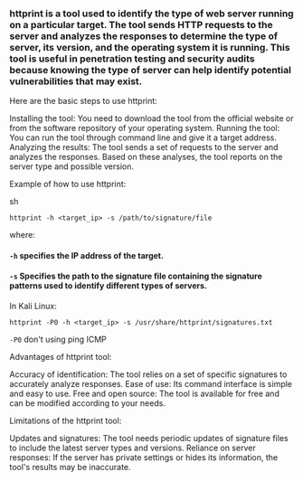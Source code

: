 ### httprint is a tool used to identify the type of web server running on a particular target. The tool sends HTTP requests to the server and analyzes the responses to determine the type of server, its version, and the operating system it is running. This tool is useful in penetration testing and security audits because knowing the type of server can help identify potential vulnerabilities that may exist.

Here are the basic steps to use httprint:

 Installing the tool: You need to download the tool from the official website or from the software repository of your operating system.
 Running the tool: You can run the tool through command line and give it a target address.
 Analyzing the results: The tool sends a set of requests to the server and analyzes the responses. Based on these analyses, the tool reports on the server type and possible version.

Example of how to use httprint:

sh

```
httprint -h <target_ip> -s /path/to/signature/file
```
where:

 #### ```-h``` specifies the IP address of the target.
 #### ```-s``` Specifies the path to the signature file containing the signature patterns used to identify different types of servers.


In Kali Linux:

```
httprint -P0 -h <target_ip> -s /usr/share/httprint/signatures.txt
```

```-P0```  don't using ping ICMP

Advantages of httprint tool:

 Accuracy of identification: The tool relies on a set of specific signatures to accurately analyze responses.
 Ease of use: Its command interface is simple and easy to use.
 Free and open source: The tool is available for free and can be modified according to your needs.

Limitations of the httprint tool:

 Updates and signatures: The tool needs periodic updates of signature files to include the latest server types and versions.
 Reliance on server responses: If the server has private settings or hides its information, the tool's results may be inaccurate.
